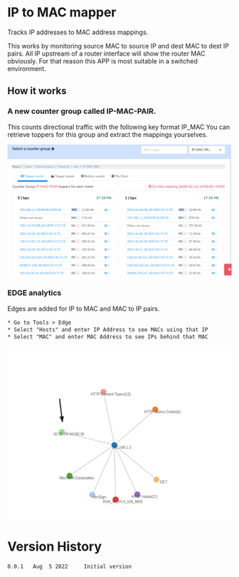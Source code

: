 # IP to MAC mapper

Tracks IP addresses to MAC address mappings.

This works by monitoring source MAC to source IP and dest MAC to dest IP pairs. All IP upstream of a router interface will show the router MAC obviously.  For that reason this APP is most suitable in a switched environment. 

## How it works

### A new counter group called IP-MAC-PAIR. 

This counts directional traffic with the following key format IP_MAC
You can retrieve toppers for this group and extract the mappings yourselves.

![Retro > Counters > Select IP-MAC-PAIR ](countergroup.png)

### EDGE analytics 

Edges are added for IP to MAC and MAC to IP pairs.


	* Go to Tools > Edge
	* Select "Hosts" and enter IP Address to see MACs using that IP
	* Select "MAC" and enter MAC Address to see IPs behind that MAC 



![Tools > Edge Graph > Select Hosts > Enter an IP address ](edge.png)




# Version History

````
0.0.1   Aug  5 2022     Initial version 

````
